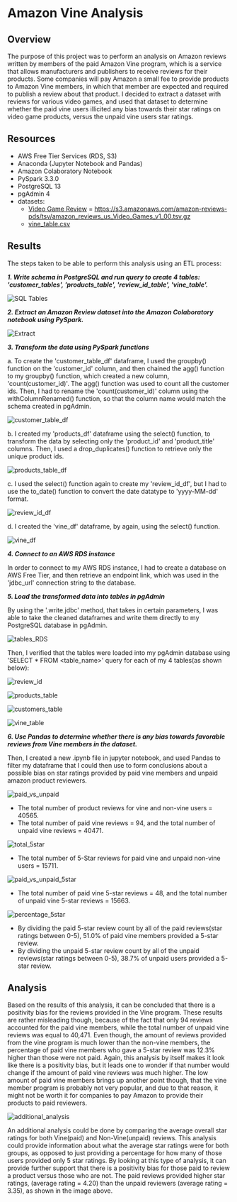 # Amazon Vine Analysis

## Overview 

The purpose of this project was to perform an analysis on Amazon reviews written by members of the paid Amazon Vine program, which is a service that allows manufacturers and publishers to receive reviews for their products. Some companies will pay Amazon a small fee to provide products to Amazon Vine members, in which that member are expected and required to publish a review about that product. I decided to extract a dataset with reviews for various video games, and used that dataset to determine whether the paid vine users illicited any bias towards their star ratings on video game products, versus the unpaid vine users star ratings.  

## Resources 

* AWS Free Tier Services (RDS, S3)
* Anaconda (Jupyter Notebook and Pandas)
* Amazon Colaboratory Notebook
* PySpark 3.3.0
* PostgreSQL 13
* pgAdmin 4
* datasets: 
  * [Video Game Review](https://s3.amazonaws.com/amazon-reviews-pds/tsv/index.txt) = https://s3.amazonaws.com/amazon-reviews-pds/tsv/amazon_reviews_us_Video_Games_v1_00.tsv.gz
  * [vine_table.csv](https://github.com/Lucky777b/Amazon_Vine_Analysis/blob/main/Resources/vine_table.csv)

## Results 

The steps taken to be able to perform this analysis using an ETL process: 

***1. Write schema in PostgreSQL and run query to create 4 tables: 'customer_tables', 'products_table', 'review_id_table', 'vine_table'.***

![SQL Tables](https://github.com/Lucky777b/Amazon_Vine_Analysis/blob/main/Resources/SQL_create_tables.png)

***2. Extract an Amazon Review dataset into the Amazon Colaboratory notebook using PySpark.***

![Extract](https://github.com/Lucky777b/Amazon_Vine_Analysis/blob/main/Resources/extract_dataset_pyspark.png)

***3. Transform the data using PySpark functions***

   a. To create the 'customer_table_df' dataframe, I used the groupby() function on the 'customer_id' column, and then chained the agg() function to my groupby() function, which created a new column, 'count(customer_id)'. The agg() function was used to count all the customer ids. Then, I had to rename the 'count(customer_id)' column using the withColumnRenamed() function, so that the column name would match the schema created in pgAdmin. 

![customer_table_df](https://github.com/Lucky777b/Amazon_Vine_Analysis/blob/main/Resources/customers_tableDF.png)

   b. I created my 'products_df' dataframe using the select() function, to transform the data by selecting only the 'product_id' and 'product_title' columns. Then, I used a drop_duplicates() function to retrieve only the unique product ids. 

![products_table_df](https://github.com/Lucky777b/Amazon_Vine_Analysis/blob/main/Resources/products_df.png)

   c. I used the select() function again to create my 'review_id_df', but I had to use the to_date() function to convert the date datatype to 'yyyy-MM-dd' format. 

![review_id_df](https://github.com/Lucky777b/Amazon_Vine_Analysis/blob/main/Resources/review_id_df.png)

   d. I created the 'vine_df' dataframe, by again, using the select() function. 

![vine_df](https://github.com/Lucky777b/Amazon_Vine_Analysis/blob/main/Resources/vine_df.png)


***4. Connect to an AWS RDS instance***

In order to connect to my AWS RDS instance, I had to create a database on AWS Free Tier, and then retrieve an endpoint link, which was used in the 'jdbc_url' connection string to the database. 

***5. Load the transformed data into tables in pgAdmin***

By using the '.write.jdbc' method, that takes in certain parameters, I was able to take the cleaned dataframes and write them directly to my PostgreSQL database in pgAdmin. 

![tables_RDS](https://github.com/Lucky777b/Amazon_Vine_Analysis/blob/main/Resources/tables_RDS.png)

Then, I verified that the tables were loaded into my pgAdmin database using 'SELECT * FROM <table_name>' query for each of my 4 tables(as shown below): 

![review_id](https://github.com/Lucky777b/Amazon_Vine_Analysis/blob/main/Resources/review_id_table.png)

![products_table](https://github.com/Lucky777b/Amazon_Vine_Analysis/blob/main/Resources/products_table.png)

![customers_table](https://github.com/Lucky777b/Amazon_Vine_Analysis/blob/main/Resources/customers_table.png)

![vine_table](https://github.com/Lucky777b/Amazon_Vine_Analysis/blob/main/Resources/vine_table.png)


***6. Use Pandas to determine whether there is any bias towards favorable reviews from Vine members in the dataset.***

Then, I created a new .ipynb file in jupyter notebook, and used Pandas to filter my dataframe that I could then use to form conclusions about a possible bias on star ratings provided by paid vine members and unpaid amazon product reviewers. 

![paid_vs_unpaid](https://github.com/Lucky777b/Amazon_Vine_Analysis/blob/main/Resources/paid_vs_unpaid.png)

* The total number of product reviews for vine and non-vine users = 40565.
* The total number of paid vine reviews = 94, and the total number of unpaid vine reviews = 40471. 

![total_5star](https://github.com/Lucky777b/Amazon_Vine_Analysis/blob/main/Resources/total_5star.png)

* The total number of 5-Star reviews for paid vine and unpaid non-vine users = 15711. 

![paid_vs_unpaid_5star](https://github.com/Lucky777b/Amazon_Vine_Analysis/blob/main/Resources/paid_vs_unpaid_5star.png)

* The total number of paid vine 5-star reviews = 48, and the total number of unpaid vine 5-star reviews = 15663. 

![percentage_5star](https://github.com/Lucky777b/Amazon_Vine_Analysis/blob/main/Resources/percentage_5star_paidUnpaid.png)

* By dividing the paid 5-star review count by all of the paid reviews(star ratings between 0-5), 51.0% of paid vine members provided a 5-star review.
* By dividing the unpaid 5-star review count by all of the unpaid reviews(star ratings between 0-5), 38.7% of unpaid users provided a 5-star review.

## Analysis 

Based on the results of this analysis, it can be concluded that there is a positivity bias for the reviews provided in the Vine program. These results are rather misleading though, because of the fact that only 94 reviews accounted for the paid vine members, while the total number of unpaid vine reviews was equal to 40,471. Even though, the amount of reviews provided from the vine program is much lower than the non-vine members, the percentage of paid vine members who gave a 5-star review was 12.3% higher than those were not paid. Again, this analysis by itself makes it look like there is a positivity bias, but it leads one to wonder if that number would change if the amount of paid vine reviews was much higher. The low amount of paid vine members brings up another point though, that the vine member program is probably not very popular, and due to that reason, it might not be worth it for companies to pay Amazon to provide their products to paid reviewers. 

![additional_analysis](https://github.com/Lucky777b/Amazon_Vine_Analysis/blob/main/Resources/additional_analysis.png)

An additional analysis could be done by comparing the average overall star ratings for both Vine(paid) and Non-Vine(unpaid) reviews. This analysis could provide information about what the average star ratings were for both groups, as opposed to just providing a percentage for how many of those users provided only 5 star ratings. By looking at this type of analysis, it can provide further support that there is a positivity bias for those paid to review a product versus those who are not. The paid reviews provided higher star ratings, (average rating = 4.20) than the unpaid reviewers (average rating = 3.35), as shown in the image above. 


